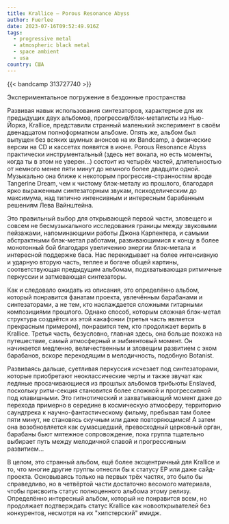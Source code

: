 ```yaml
---
title: Krallice — Porous Resonance Abyss
author: Fuerlee
date: 2023-07-16T09:52:49.916Z
tags:
  - progressive metal
  - atmospheric black metal
  - space ambient
  - usa
country: США
---
```

{{< bandcamp 313727740 >}}

Экспериментальное погружение в бездонные пространства

Развивая навык использования синтезаторов, характерное для их предыдущих двух альбомов, прогрессив/блэк-металисты из Нью-Йорка, Krallice, представили странный маленький эксперимент в своём двенадцатом полноформатном альбоме. Опять же, альбом был выпущен без всяких шумных анонсов на их Bandcamp, а физические версии на CD и кассетах появятся в июне. Porous Resonance Abyss практически инструментальный (здесь нет вокала, но есть моменты, когда ты в этом не уверен...) состоит из четырёх частей, длительностью от немного менее пяти минут до немного более двадцати одной. Музыкально она ближе к некоторым прогрессив-странностям вроде Tangerine Dream, чем к чистому блэк-металу из прошлого, благодаря ярко выраженным синтезаторным звукам, психоделическим до максимума, над типично интенсивным и интересным барабанным решениям Лева Вайнштейна.

Это правильный выбор для открывающей первой части, зловещего и совсем не бесмузыкального исследования границы между звуковыми пейзажами, напоминающими работы Джона Карпентера, и самыми абстрактными блэк-метал работами, развивающимися к концу в более монотонный бой благодаря увеличению энергии блэк-метала и интересной поддержке баса. Нас перекидывает на более интенсивную и ударную вторую часть, теплее и богаче общей картины, соответствующая предыдущим альбомам, подхватывающая ритмичные перкуссии и затмевающая синтезаторы.

Как и следовало ожидать из описания, это определённо альбом, который понравится фанатам проекта, увлечённым барабанами и синтезаторами, а не тем, кто наслаждается сложными гитарными композициями прошлого. Однако способ, которым сложная блэк-метал структура создаётся из этой какафонии (третья часть является прекрасным примером), понравится тем, кто продолжает верить в Krallice. Третья часть, безусловно, главная здесь, она больше похожа на путешествие, самый атмосферный и эмбиентовый момент. Он начинается медленно, величественным и зловещим развитием с эхом барабанов, вскоре переходящим в мелодичность, подобную Botanist.

Развиваясь дальше, суетливая перкуссия исчезает под синтезаторами, которые приобретают неоклассические черты и также звучат как ледяные просачивающиеся из прошлых альбомов трибьюты Enslaved, поскольку ритм-секция становится более сложной и прогрессивной под клавишными. Это гипнотический и захватывающий момент даже до перехода примерно в середине в космическую атмосферу, территорию саундтрека к научно-фантастическому фильму, пребывая там более пяти минут, не становясь скучным или даже повторяющимся! А затем она возобновляется как сумасшедший, превосходный церковный орган, барабаны бьют мятежное сопровождение, пока группа тщательно выбирает путь между мелодичной славой и прогрессивным развитием...

В целом, это странный альбом, ещё более эксцентричный для Krallice и то, что многие другие группы отнесли бы к статусу EP или даже сайд-проекта. Основываясь только на первых трёх частях, это было бы справедливо, но в четвёртой части достаточно весомого материала, чтобы присвоить статус полноценного альбома этому релизу. Определённо интересный альбом, который не понравится всем, но продолжает подтверждать статус Krallice как новооткрывателей без конкурентов, несмотря на их "хипстерский" имидж.
